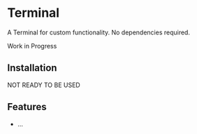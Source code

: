# Terminal

A Terminal for custom functionality. No dependencies required.

Work in Progress

## Installation
NOT READY TO BE USED

## Features
- ...
